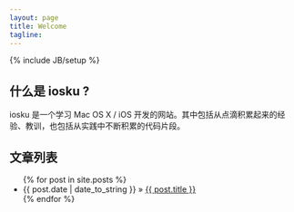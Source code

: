 ```yaml
---
layout: page
title: Welcome
tagline: 
---
```

{% include JB/setup %}

## 什么是 iosku ?

iosku 是一个学习 Mac OS X / iOS 开发的网站。其中包括从点滴积累起来的经验、教训，也包括从实践中不断积累的代码片段。

## 文章列表

<ul class="posts">
  {% for post in site.posts %}
    <li><span>{{ post.date | date_to_string }}</span> &raquo; <a href="{{ BASE_PATH }}{{ post.url }}">{{ post.title }}</a></li>
  {% endfor %}
</ul>
